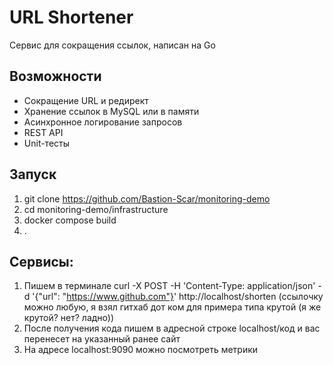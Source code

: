 # URL Shortener

Сервис для сокращения ссылок, написан на Go

## Возможности

- Сокращение URL и редирект
- Хранение ссылок в MySQL или в памяти
- Асинхронное логирование запросов
- REST API
- Unit-тесты

## Запуск

1. git clone https://github.com/Bastion-Scar/monitoring-demo
2. cd monitoring-demo/infrastructure
3. docker compose build
4. .

## Сервисы: 

1. Пишем в терминале curl -X POST -H 'Content-Type: application/json' -d '{"url": "https://www.github.com"}' http://localhost/shorten (ссылочку можно любую, я взял гитхаб дот ком для примера типа крутой (я же крутой? нет? ладно))
2. После получения кода пишем в адресной строке localhost/код и вас перенесет на указанный ранее сайт
3. На адресе localhost:9090 можно посмотреть метрики